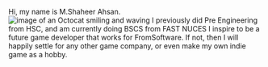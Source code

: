 Hi, my name is M.Shaheer Ahsan.
![image of an Octocat smiling and waving](https://myoctocat.com/assets/images/base-octocat.svg)
I previously did Pre Engineering from HSC, and am currently doing BSCS from FAST NUCES
I inspire to be a future game developer that works for FromSoftware.
If not, then I will happily settle for any other game company, or even make my own indie game as a hobby.
